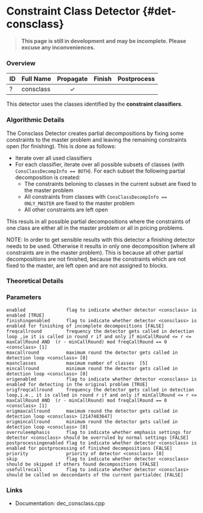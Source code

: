 # Constraint Class Detector {#det-consclass}
> **This page is still in development and may be incomplete. Please excuse any inconveniences.**

### Overview

| ID |          Full Name          | Propagate | Finish | Postprocess |
|----|-----------------------------|:---------:|:------:|:-----------:|
| ?  | consclass                   | ✓ |   |   |

This detector uses the classes identified by the **constraint classifiers**.

### Algorithmic Details
The Consclass Detector creates partial decompositions by fixing some constraints to the master problem and leaving the remaining constraints open (for finishing). This is done as follows:
 * Iterate over all used classifiers
 * For each classifier, iterate over all possible subsets of classes (with `ConsClassDecompInfo == BOTH`). For each subset the following partial decomposition is created:
   * The constraints beloning to classes in the current subset are fixed to the master problem
   * All constraints from classes with `ConsClassDecompInfo == ONLY_MASTER` are fixed to the master problem
   * All other constraints are left open

This resuls in all possible partial decompositions where the constraints of one class are either all in the master problem or all in pricing problems.

NOTE: In order to get sensible results with this detector a finishing detector needs to be used. Otherwise it results in only one decomposition (where all constraints are in the master problem). This is because all other partial decompositions are not finished, because the constraints which are not fixed to the master, are left open and are not assigned to blocks.

### Theoretical Details

### Parameters

    enabled               flag to indicate whether detector <consclass> is enabled [TRUE]
    finishingenabled      flag to indicate whether detector <consclass> is enabled for finishing of incomplete decompositions [FALSE]
    freqcallround         frequency the detector gets called in detection loop ,ie it is called in round r if and only if minCallRound <= r <= maxCallRound AND  (r - minCallRound) mod freqCallRound == 0 <consclass> [1]
    maxcallround          maximum round the detector gets called in detection loop <consclass> [0]
    maxnclasses           maximum number of classes  [5]
    mincallround          minimum round the detector gets called in detection loop <consclass> [0]
    origenabled           flag to indicate whether detector <consclass> is enabled for detecting in the original problem [TRUE]
    origfreqcallround     frequency the detector gets called in detection loop,i.e., it is called in round r if and only if minCallRound <= r <= maxCallRound AND  (r - minCallRound) mod freqCallRound == 0 <consclass> [1]
    origmaxcallround      maximum round the detector gets called in detection loop <consclass> [2147483647]
    origmincallround      minimum round the detector gets called in detection loop <consclass> [0]
    overruleemphasis      flag to indicate whether emphasis settings for detector <consclass> should be overruled by normal settings [FALSE]
    postprocessingenabled flag to indicate whether detector <consclass> is enabled for postprocessing of finished decompositions [FALSE]
    priority              priority of detector <consclass> [0]
    skip                  flag to indicate whether detector <consclass> should be skipped if others found decompositions [FALSE]
    usefullrecall         flag to indicate whether detector <consclass> should be called on descendants of the current partialdec [FALSE]


### Links
 * Documentation: dec_consclass.cpp
